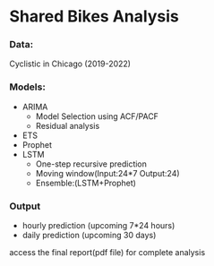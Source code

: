 # Shared Bikes Analysis
### Data: 
Cyclistic in Chicago (2019-2022)
### Models:
 - ARIMA
   - Model Selection using ACF/PACF
   - Residual analysis
 - ETS
 - Prophet
 - LSTM
   - One-step recursive prediction
   - Moving window(Input:24*7 Output:24)
   - Ensemble:(LSTM+Prophet) 
### Output
 - hourly prediction (upcoming 7*24 hours)
 - daily prediction (upcoming 30 days)


access the final report(pdf file) for complete analysis
